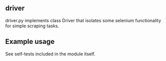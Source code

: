 ## driver

driver.py implements class Driver that isolates some selenium functionality for
simple scraping tasks.

## Example usage

See self-tests included in the module itself.